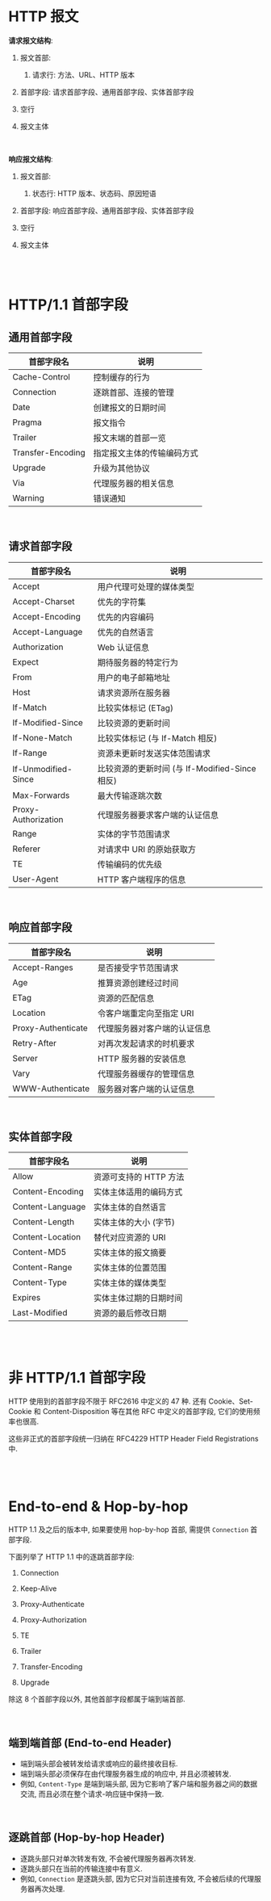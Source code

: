# HTTP 报文

**请求报文结构**:

1.  报文首部:

    1.  请求行: 方法、URL、HTTP 版本

2.  首部字段: 请求首部字段、通用首部字段、实体首部字段
3.  空行
4.  报文主体

<br>

**响应报文结构**:

1.  报文首部:

    1.  状态行: HTTP 版本、状态码、原因短语

2.  首部字段: 响应首部字段、通用首部字段、实体首部字段
3.  空行
4.  报文主体

<br><br>

# HTTP/1.1 首部字段

## 通用首部字段

| 首部字段名        | 说明                       |
| ----------------- | -------------------------- |
| Cache-Control     | 控制缓存的行为             |
| Connection        | 逐跳首部、连接的管理       |
| Date              | 创建报文的日期时间         |
| Pragma            | 报文指令                   |
| Trailer           | 报文末端的首部一览         |
| Transfer-Encoding | 指定报文主体的传输编码方式 |
| Upgrade           | 升级为其他协议             |
| Via               | 代理服务器的相关信息       |
| Warning           | 错误通知                   |

<br>

## 请求首部字段

| 首部字段名          | 说明                                           |
| ------------------- | ---------------------------------------------- |
| Accept              | 用户代理可处理的媒体类型                       |
| Accept-Charset      | 优先的字符集                                   |
| Accept-Encoding     | 优先的内容编码                                 |
| Accept-Language     | 优先的自然语言                                 |
| Authorization       | Web 认证信息                                   |
| Expect              | 期待服务器的特定行为                           |
| From                | 用户的电子邮箱地址                             |
| Host                | 请求资源所在服务器                             |
| If-Match            | 比较实体标记 (ETag)                            |
| If-Modified-Since   | 比较资源的更新时间                             |
| If-None-Match       | 比较实体标记 (与 If-Match 相反)                |
| If-Range            | 资源未更新时发送实体范围请求                   |
| If-Unmodified-Since | 比较资源的更新时间 (与 If-Modified-Since 相反) |
| Max-Forwards        | 最大传输逐跳次数                               |
| Proxy-Authorization | 代理服务器要求客户端的认证信息                 |
| Range               | 实体的字节范围请求                             |
| Referer             | 对请求中 URI 的原始获取方                      |
| TE                  | 传输编码的优先级                               |
| User-Agent          | HTTP 客户端程序的信息                          |

<br>

## 响应首部字段

| 首部字段名         | 说明                         |
| ------------------ | ---------------------------- |
| Accept-Ranges      | 是否接受字节范围请求         |
| Age                | 推算资源创建经过时间         |
| ETag               | 资源的匹配信息               |
| Location           | 令客户端重定向至指定 URI     |
| Proxy-Authenticate | 代理服务器对客户端的认证信息 |
| Retry-After        | 对再次发起请求的时机要求     |
| Server             | HTTP 服务器的安装信息        |
| Vary               | 代理服务器缓存的管理信息     |
| WWW-Authenticate   | 服务器对客户端的认证信息     |

<br>

## 实体首部字段

| 首部字段名       | 说明                   |
| ---------------- | ---------------------- |
| Allow            | 资源可支持的 HTTP 方法 |
| Content-Encoding | 实体主体适用的编码方式 |
| Content-Language | 实体主体的自然语言     |
| Content-Length   | 实体主体的大小 (字节)  |
| Content-Location | 替代对应资源的 URI     |
| Content-MD5      | 实体主体的报文摘要     |
| Content-Range    | 实体主体的位置范围     |
| Content-Type     | 实体主体的媒体类型     |
| Expires          | 实体主体过期的日期时间 |
| Last-Modified    | 资源的最后修改日期     |

<br><br>

# 非 HTTP/1.1 首部字段

HTTP 使用到的首部字段不限于 RFC2616 中定义的 47 种. 还有 Cookie、Set-Cookie 和 Content-Disposition 等在其他 RFC 中定义的首部字段, 它们的使用频率也很高.

这些非正式的首部字段统一归纳在 RFC4229 HTTP Header Field Registrations 中.

<br><br>

# End-to-end & Hop-by-hop

HTTP 1.1 及之后的版本中, 如果要使用 hop-by-hop 首部, 需提供 `Connection` 首部字段.

下面列举了 HTTP 1.1 中的逐跳首部字段:

1.  Connection

2.  Keep-Alive

3.  Proxy-Authenticate

4.  Proxy-Authorization

5.  TE

6.  Trailer

7.  Transfer-Encoding

8.  Upgrade

除这 8 个首部字段以外, 其他首部字段都属于端到端首部.

<br>

## 端到端首部 (End-to-end Header)

-   端到端头部会被转发给请求或响应的最终接收目标.
-   端到端头部必须保存在由代理服务器生成的响应中, 并且必须被转发.
-   例如, `Content-Type` 是端到端头部, 因为它影响了客户端和服务器之间的数据交流, 而且必须在整个请求-响应链中保持一致.

<br>

## 逐跳首部 (Hop-by-hop Header)

-   逐跳头部只对单次转发有效, 不会被代理服务器再次转发.
-   逐跳头部只在当前的传输连接中有意义.
-   例如, `Connection` 是逐跳头部, 因为它只对当前连接有效, 不会被后续的代理服务器再次处理.

<br>

